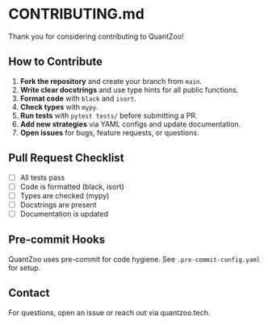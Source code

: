 # CONTRIBUTING.md

Thank you for considering contributing to QuantZoo!

## How to Contribute

1. **Fork the repository** and create your branch from `main`.
2. **Write clear docstrings** and use type hints for all public functions.
3. **Format code** with `black` and `isort`.
4. **Check types** with `mypy`.
5. **Run tests** with `pytest tests/` before submitting a PR.
6. **Add new strategies** via YAML configs and update documentation.
7. **Open issues** for bugs, feature requests, or questions.

## Pull Request Checklist
- [ ] All tests pass
- [ ] Code is formatted (black, isort)
- [ ] Types are checked (mypy)
- [ ] Docstrings are present
- [ ] Documentation is updated

## Pre-commit Hooks
QuantZoo uses pre-commit for code hygiene. See `.pre-commit-config.yaml` for setup.

## Contact
For questions, open an issue or reach out via quantzoo.tech.
